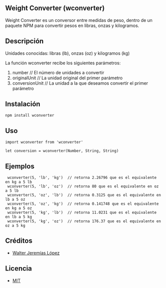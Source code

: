 ## Weight Converter (wconverter)

Weight Converter es un conversor entre medidas de peso, dentro de un paquete NPM para convertir pesos en libras, onzas y kilogramos.

## Descripción

Unidades conocidas: libras (lb), onzas (oz) y kilogramos (kg)

La función wconverter recibe los siguientes parámetros:
1) number          // El número de unidades a convertir
2) originalUnit    // La unidad original del primer parámetro
3) conversionUnit  // La unidad a la que deseamos convertir el primer parámetro


## Instalación

```
npm install wconverter
```

## Uso

```
import wconverter from 'wconverter'

let conversion = wconverter(Number, String, String)
```

## Ejemplos

```
 wconverter(5, 'lb', 'kg')  // retorna 2.26796 que es el equivalente en kg a 5 lb
 wconverter(5, 'lb', 'oz')  // retorna 80 que es el equivalente en oz a 5 lb
 wconverter(5, 'oz', 'lb')  // retorna 0.3125 que es el equivalente en lb a 5 oz
 wconverter(5, 'oz', 'kg')  // retorna 0.141748 que es el equivalente en kg a 5 oz
 wconverter(5, 'kg', 'lb')  // retorna 11.0231 que es el equivalente en lb a 5 kg
 wconverter(5, 'kg', 'oz')  // retorna 176.37 que es el equivalente en oz a 5 kg
```

## Créditos

- [Walter Jeremías López](http://www.walterlopezhn.com)


## Licencia

- [MIT](https://opensource.org/licenses/MIT)
